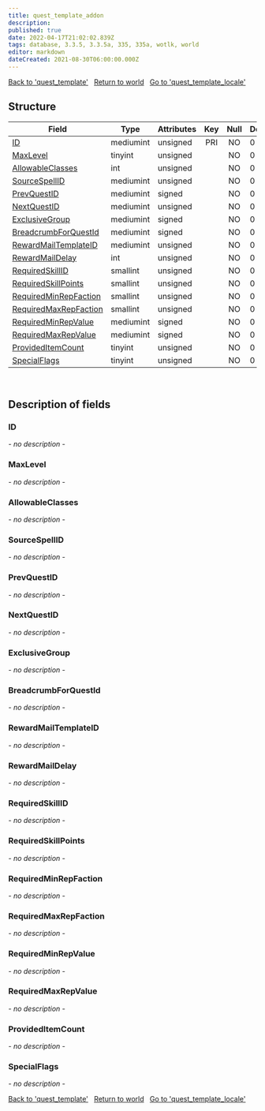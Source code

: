 ```yaml
---
title: quest_template_addon
description: 
published: true
date: 2022-04-17T21:02:02.839Z
tags: database, 3.3.5, 3.3.5a, 335, 335a, wotlk, world
editor: markdown
dateCreated: 2021-08-30T06:00:00.000Z
---
```


<a href="https://trinitycore.info/en/database/335/world/quest_template" class="mt-5 v-btn v-btn--depressed v-btn--flat v-btn--outlined theme--light v-size--default darkblue--text text--lighten-3"><span class="v-btn__content"><i aria-hidden="true" class="v-icon notranslate v-icon--left mdi mdi-arrow-left theme--light"></i><span>Back to 'quest_template'</span></span></a>&nbsp;&nbsp;&nbsp;<a href="https://trinitycore.info/en/database/335/world/home" class="mt-5 v-btn v-btn--depressed v-btn--flat v-btn--outlined theme--light v-size--default darkblue--text text--lighten-3"><span class="v-btn__content"><i aria-hidden="true" class="v-icon notranslate v-icon--left mdi mdi-home-outline theme--light"></i><span>Return to world</span></span></a>&nbsp;&nbsp;&nbsp;<a href="https://trinitycore.info/en/database/335/world/quest_template_locale" class="mt-5 v-btn v-btn--depressed v-btn--flat v-btn--outlined theme--light v-size--default darkblue--text text--lighten-3"><span class="v-btn__content"><span>Go to 'quest_template_locale'</span><i aria-hidden="true" class="v-icon notranslate v-icon--right mdi mdi-arrow-right theme--light"></i></span></a>

## Structure

| Field | Type | Attributes | Key | Null | Default | Extra | Comment |
| --- | --- | --- | :---: | :---: | --- | --- | --- |
| [ID](#id) | mediumint | unsigned | PRI | NO | 0 |  |  |
| [MaxLevel](#maxlevel) | tinyint | unsigned |  | NO | 0 |  |  |
| [AllowableClasses](#allowableclasses) | int | unsigned |  | NO | 0 |  |  |
| [SourceSpellID](#sourcespellid) | mediumint | unsigned |  | NO | 0 |  |  |
| [PrevQuestID](#prevquestid) | mediumint | signed |  | NO | 0 |  |  |
| [NextQuestID](#nextquestid) | mediumint | unsigned |  | NO | 0 |  |  |
| [ExclusiveGroup](#exclusivegroup) | mediumint | signed |  | NO | 0 |  |  |
| [BreadcrumbForQuestId](#breadcrumbforquestid) | mediumint | signed |  | NO | 0 |  |  |
| [RewardMailTemplateID](#rewardmailtemplateid) | mediumint | unsigned |  | NO | 0 |  |  |
| [RewardMailDelay](#rewardmaildelay) | int | unsigned |  | NO | 0 |  |  |
| [RequiredSkillID](#requiredskillid) | smallint | unsigned |  | NO | 0 |  |  |
| [RequiredSkillPoints](#requiredskillpoints) | smallint | unsigned |  | NO | 0 |  |  |
| [RequiredMinRepFaction](#requiredminrepfaction) | smallint | unsigned |  | NO | 0 |  |  |
| [RequiredMaxRepFaction](#requiredmaxrepfaction) | smallint | unsigned |  | NO | 0 |  |  |
| [RequiredMinRepValue](#requiredminrepvalue) | mediumint | signed |  | NO | 0 |  |  |
| [RequiredMaxRepValue](#requiredmaxrepvalue) | mediumint | signed |  | NO | 0 |  |  |
| [ProvidedItemCount](#provideditemcount) | tinyint | unsigned |  | NO | 0 |  |  |
| [SpecialFlags](#specialflags) | tinyint | unsigned |  | NO | 0 |  |  |
&nbsp;
## Description of fields

### ID
*- no description -*
&nbsp;

### MaxLevel
*- no description -*
&nbsp;

### AllowableClasses
*- no description -*
&nbsp;

### SourceSpellID
*- no description -*
&nbsp;

### PrevQuestID
*- no description -*
&nbsp;

### NextQuestID
*- no description -*
&nbsp;

### ExclusiveGroup
*- no description -*
&nbsp;

### BreadcrumbForQuestId
*- no description -*
&nbsp;

### RewardMailTemplateID
*- no description -*
&nbsp;

### RewardMailDelay
*- no description -*
&nbsp;

### RequiredSkillID
*- no description -*
&nbsp;

### RequiredSkillPoints
*- no description -*
&nbsp;

### RequiredMinRepFaction
*- no description -*
&nbsp;

### RequiredMaxRepFaction
*- no description -*
&nbsp;

### RequiredMinRepValue
*- no description -*
&nbsp;

### RequiredMaxRepValue
*- no description -*
&nbsp;

### ProvidedItemCount
*- no description -*
&nbsp;

### SpecialFlags
*- no description -*
&nbsp;

<a href="https://trinitycore.info/en/database/335/world/quest_template" class="mt-5 v-btn v-btn--depressed v-btn--flat v-btn--outlined theme--light v-size--default darkblue--text text--lighten-3"><span class="v-btn__content"><i aria-hidden="true" class="v-icon notranslate v-icon--left mdi mdi-arrow-left theme--light"></i><span>Back to 'quest_template'</span></span></a>&nbsp;&nbsp;&nbsp;<a href="https://trinitycore.info/en/database/335/world/home" class="mt-5 v-btn v-btn--depressed v-btn--flat v-btn--outlined theme--light v-size--default darkblue--text text--lighten-3"><span class="v-btn__content"><i aria-hidden="true" class="v-icon notranslate v-icon--left mdi mdi-home-outline theme--light"></i><span>Return to world</span></span></a>&nbsp;&nbsp;&nbsp;<a href="https://trinitycore.info/en/database/335/world/quest_template_locale" class="mt-5 v-btn v-btn--depressed v-btn--flat v-btn--outlined theme--light v-size--default darkblue--text text--lighten-3"><span class="v-btn__content"><span>Go to 'quest_template_locale'</span><i aria-hidden="true" class="v-icon notranslate v-icon--right mdi mdi-arrow-right theme--light"></i></span></a>
